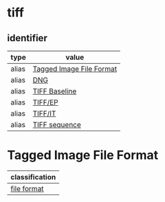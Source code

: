 # tiff

## identifier
| type              | value
| ----------------- | -----
| alias             | [Tagged Image File Format](#tagged-image-file-format)
| alias             | [DNG](dng.md)
| alias             | [TIFF Baseline](tiffbaseline.md)
| alias             | [TIFF/EP](tiffep.md)
| alias             | [TIFF/IT](tiffit.md)
| alias             | [TIFF sequence](tiffsequence.md)

# Tagged Image File Format
| classification
| --------------
| [file format](file.md)
